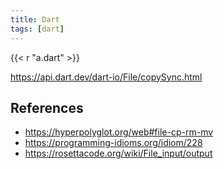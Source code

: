 ```yaml
---
title: Dart
tags: [dart]
---
```


{{< r "a.dart" >}}

<https://api.dart.dev/dart-io/File/copySync.html>

## References

- <https://hyperpolyglot.org/web#file-cp-rm-mv>
- <https://programming-idioms.org/idiom/228>
- <https://rosettacode.org/wiki/File_input/output>
